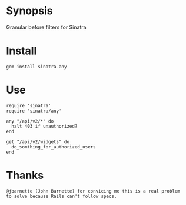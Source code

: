 # Synopsis

Granular before filters for Sinatra

# Install

    gem install sinatra-any

# Use

    require 'sinatra'
    require 'sinatra/any'

    any "/api/v2/*" do
      halt 403 if unauthorized?
    end

    get "/api/v2/widgets" do
      do_somthing_for_authorized_users
    end

# Thanks

    @jbarnette (John Barnette) for convicing me this is a real problem
    to solve because Rails can't follow specs.
